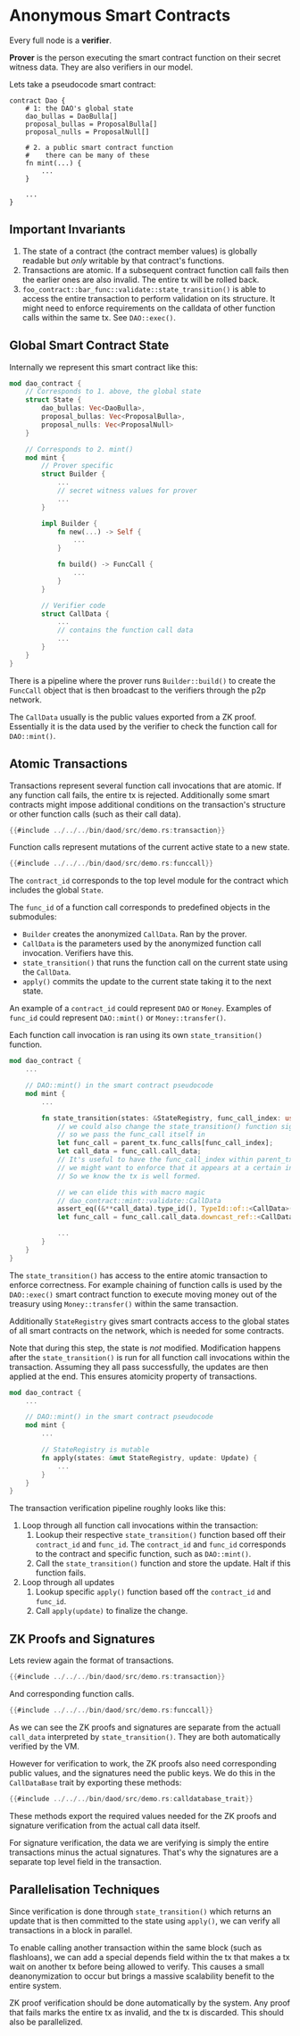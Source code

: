 # Anonymous Smart Contracts

Every full node is a **verifier**.

**Prover** is the person executing the smart contract function on their secret witness data.
They are also verifiers in our model.

Lets take a pseudocode smart contract:

```
contract Dao {
    # 1: the DAO's global state
    dao_bullas = DaoBulla[]
    proposal_bullas = ProposalBulla[]
    proposal_nulls = ProposalNull[]

    # 2. a public smart contract function
    #    there can be many of these
    fn mint(...) {
        ...
    }

    ...
}
```

## Important Invariants

1. The state of a contract (the contract member values) is globally readable but
   *only* writable by that contract's functions.
2. Transactions are atomic. If a subsequent contract function call fails then the earlier
   ones are also invalid. The entire tx will be rolled back.
3. `foo_contract::bar_func::validate::state_transition()` is able to access the entire
   transaction to perform validation on its structure. It might need to enforce requirements
   on the calldata of other function calls within the same tx. See `DAO::exec()`.

## Global Smart Contract State

Internally we represent this smart contract like this:

```rust
mod dao_contract {
    // Corresponds to 1. above, the global state
    struct State {
        dao_bullas: Vec<DaoBulla>,
        proposal_bullas: Vec<ProposalBulla>,
        proposal_nulls: Vec<ProposalNull>
    }

    // Corresponds to 2. mint()
    mod mint {
        // Prover specific
        struct Builder {
            ...
            // secret witness values for prover
            ...
        }

        impl Builder {
            fn new(...) -> Self {
                ...
            }

            fn build() -> FuncCall {
                ...
            }
        }

        // Verifier code
        struct CallData {
            ...
            // contains the function call data
            ...
        }
    }
}
```

There is a pipeline where the prover runs `Builder::build()` to create the `FuncCall` object that
is then broadcast to the verifiers through the p2p network.

The `CallData` usually is the public values exported from a ZK proof. Essentially it is the data
used by the verifier to check the function call for `DAO::mint()`.

## Atomic Transactions

Transactions represent several function call invocations that are atomic. If any function call fails,
the entire tx is rejected. Additionally some smart contracts might impose additional conditions
on the transaction's structure or other function calls (such as their call data).

```rust
{{#include ../../../bin/daod/src/demo.rs:transaction}}
```

Function calls represent mutations of the current active state to a new state.

```rust
{{#include ../../../bin/daod/src/demo.rs:funccall}}
```

The `contract_id` corresponds to the top level module for the contract which
includes the global `State`.

The `func_id` of a function call corresponds to predefined objects in the submodules:
* `Builder` creates the anonymized `CallData`. Ran by the prover.
* `CallData` is the parameters used by the anonymized function call invocation.
  Verifiers have this.
* `state_transition()` that runs the function call on the current state using the `CallData`.
* `apply()` commits the update to the current state taking it to the next state.

An example of a `contract_id` could represent `DAO` or `Money`. Examples of `func_id` could
represent `DAO::mint()` or `Money::transfer()`.

Each function call invocation is ran using its own `state_transition()` function.

```rust
mod dao_contract {
    ...

    // DAO::mint() in the smart contract pseudocode
    mod mint {
        ...

        fn state_transition(states: &StateRegistry, func_call_index: usize, parent_tx: &Transaction) -> Result<Update> {
            // we could also change the state_transition() function signature
            // so we pass the func_call itself in
            let func_call = parent_tx.func_calls[func_call_index];
            let call_data = func_call.call_data;
            // It's useful to have the func_call_index within parent_tx because
            // we might want to enforce that it appears at a certain index exactly.
            // So we know the tx is well formed.

            // we can elide this with macro magic
            // dao_contract::mint::validate::CallData
            assert_eq((&**call_data).type_id(), TypeId::of::<CallData>());
            let func_call = func_call.call_data.downcast_ref::<CallData>();

            ...
        }
    }
}
```

The `state_transition()` has access to the entire atomic transaction to enforce correctness. For example
chaining of function calls is used by the `DAO::exec()` smart contract function to execute moving money out
of the treasury using `Money::transfer()` within the same transaction.

Additionally `StateRegistry` gives smart contracts access to the global states of all smart contracts on the network,
which is needed for some contracts.

Note that during this step, the state is *not* modified. Modification happens after the `state_transition()` is run
for all function call invocations within the transaction. Assuming they all pass successfully, the updates are then
applied at the end. This ensures atomicity property of transactions.

```rust
mod dao_contract {
    ...

    // DAO::mint() in the smart contract pseudocode
    mod mint {
        ...

        // StateRegistry is mutable
        fn apply(states: &mut StateRegistry, update: Update) {
            ...
        }
    }
}
```

The transaction verification pipeline roughly looks like this:

1. Loop through all function call invocations within the transaction:
    1. Lookup their respective `state_transition()` function based off their `contract_id` and `func_id`.
       The `contract_id` and `func_id` corresponds to the contract and specific function, such as `DAO::mint()`.
    2. Call the `state_transition()` function and store the update. Halt if this function fails.
2. Loop through all updates
    1. Lookup specific `apply()` function based off the `contract_id` and `func_id`.
    2. Call `apply(update)` to finalize the change.

## ZK Proofs and Signatures

Lets review again the format of transactions.

```rust
{{#include ../../../bin/daod/src/demo.rs:transaction}}
```

And corresponding function calls.

```rust
{{#include ../../../bin/daod/src/demo.rs:funccall}}
```

As we can see the ZK proofs and signatures are separate from the actuall `call_data` interpreted
by `state_transition()`. They are both automatically verified by the VM.

However for verification to work, the ZK proofs also need corresponding public values, and
the signatures need the public keys. We do this in the `CallDataBase` trait by exporting these
methods:

```rust
{{#include ../../../bin/daod/src/demo.rs:calldatabase_trait}}
```

These methods export the required values needed for the ZK proofs and signature verification
from the actual call data itself.

For signature verification, the data we are verifying is simply the entire transactions minus
the actual signatures. That's why the signatures are a separate top level field in the
transaction.

## Parallelisation Techniques

Since verification is done through `state_transition()` which returns an update that is then committed
to the state using `apply()`, we can verify all transactions in a block in parallel.

To enable calling another transaction within the same block (such as flashloans), we can add a special
depends field within the tx that makes a tx wait on another tx before being allowed to verify.
This causes a small deanonymization to occur but brings a massive scalability benefit
to the entire system.

ZK proof verification should be done automatically by the system. Any proof that fails marks the entire
tx as invalid, and the tx is discarded. This should also be parallelized.
